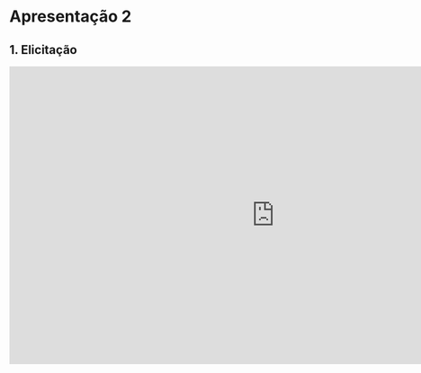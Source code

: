 # Apresentação 2

## 1. Elicitação

<iframe width="942" height="530" src="https://www.youtube.com/embed/K0HrMAWnxtA" title="Apresentação 2 | Elicitação | Requisitos de Software UnB" frameborder="0" allow="accelerometer; autoplay; clipboard-write; encrypted-media; gyroscope; picture-in-picture" allowfullscreen></iframe>